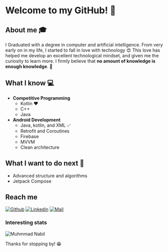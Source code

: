 # Welcome to my GitHub! 👋


## About me :mortar_board:
I Graduated with a degree in computer and artificial intelligence. From very early on in my life, I started to fall in love with technology 😍 This love has helped me develop an excellent technological mindset, and given me the curiosity to learn more. I firmly believe that **no amount of knowledge is enough knowledge**. 🧠

## What I know :computer:
- **Competitive Programming**
	- Kotlin ❤️
	- C++
	- Java
- **Android Development**
	- Java, kotlin, and XML :white_check_mark:
	- Retrofit and Coroutines
	- Firebase
	- MVVM
	- Clean architecture

## What I want to do next :thinking:
- Advanced structure and algorithms
- Jetpack Compose

## Reach me 
[![Github](https://img.shields.io/github/followers/muhmmadnabil?label=Follow&style=social)](https://github.com/muhmmadnabil)
[![Linkedin](https://img.shields.io/badge/Mohamed%20Nabil-blue?style=flat-square&logo=linkedin&logoColor=white&link=https://www.linkedin.com/in/mohamed-nabil-7b042b153/)](https://www.linkedin.com/in/mohamed-nabil-7b042b153/)
[![Mail](https://img.shields.io/badge/-muhmmad.nabil.albadry@gmail.com-gray?style=flat-square&logo=gmail&logoColor=red&link=https://www.linkedin.com/in/sarthak-bharadwaj-8552b5110/)](mailto:muhmmad.nabil.albadry@gmail.com)


### Interesting stats

![Muhmmad Nabil](https://github-readme-stats.vercel.app/api?username=muhmmadnabil&show_icons=true)

Thanks for stopping by! 😁
